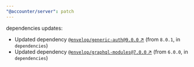 ```yaml
---
"@accounter/server": patch
---
```

dependencies updates:
  - Updated dependency [`@envelop/generic-auth@9.0.0` ↗︎](https://www.npmjs.com/package/@envelop/generic-auth/v/9.0.0) (from `8.0.1`, in `dependencies`)
  - Updated dependency [`@envelop/graphql-modules@7.0.0` ↗︎](https://www.npmjs.com/package/@envelop/graphql-modules/v/7.0.0) (from `6.0.0`, in `dependencies`)
